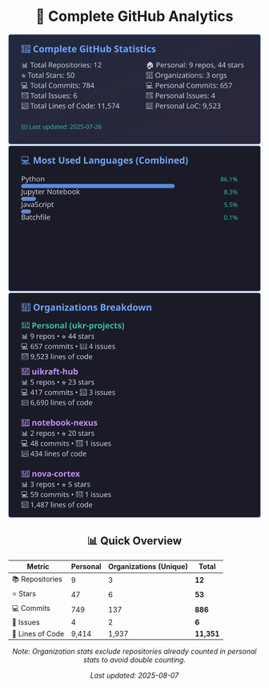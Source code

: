 <!-- GitHub Stats - Auto Generated -->
<div align="center">

# 🚀 Complete GitHub Analytics

![GitHub Stats](./assets/github-stats.svg)
![Languages](./assets/languages.svg)
![Organizations](./assets/organizations.svg)

## 📊 Quick Overview

| Metric | Personal | Organizations (Unique) | **Total** |
|--------|----------|------------------------|-----------|
| 📚 Repositories | 9 | 3 | **12** |
| ⭐ Stars | 47 | 6 | **53** |
| 💻 Commits | 749 | 137 | **886** |
| 🐛 Issues | 4 | 2 | **6** |
| 📏 Lines of Code | 9,414 | 1,937 | **11,351** |

*Note: Organization stats exclude repositories already counted in personal stats to avoid double counting.*

*Last updated: 2025-08-07*

</div>
<!-- End GitHub Stats -->